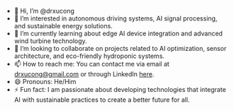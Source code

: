 - 👋 Hi, I’m @drxucong
- 👀 I’m interested in autonomous driving systems, AI signal processing, and sustainable energy solutions.
- 🌱 I’m currently learning about edge AI device integration and advanced wind turbine technology.
- 💞️ I’m looking to collaborate on projects related to AI optimization, sensor architecture, and eco-friendly hydroponic systems.
- 📫 How to reach me: You can contact me via email at drxucong@gmail.com or through LinkedIn [here](ghttps://www.linkedin.com/in/cong-xu-181482307/).
- 😄 Pronouns: He/Him
- ⚡ Fun fact: I am passionate about developing technologies that integrate AI with sustainable practices to create a better future for all.

<!---
drxucong/drxucong is a ✨ special ✨ repository because its `README.md` (this file) appears on your GitHub profile.
You can click the Preview link to take a look at your changes.
--->
